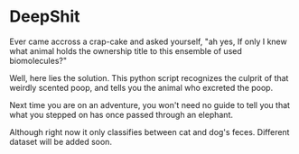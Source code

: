 # DeepShit
Ever came accross a crap-cake and asked yourself, 
"ah yes, If only I knew what animal holds the ownership title to this ensemble of used biomolecules?"

Well, here lies the solution. This python script recognizes the culprit of that weirdly scented poop, and tells you the animal who excreted the poop. 

Next time you are on an adventure, you won't need no guide to tell you that what you stepped on has once passed through an elephant.

Although right now it only classifies between cat and dog's feces. Different dataset will be added soon.
